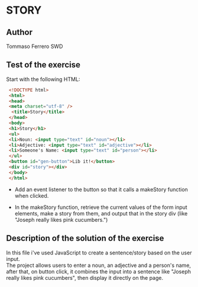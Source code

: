# STORY

## Author

Tommaso Ferrero SWD

## Test of the exercise

Start with the following HTML:
```html
 <!DOCTYPE html>
 <html>
 <head>
 <meta charset="utf-8" />
  <title>Story</title>
 </head>
 <body>
 <h1>Story</h1>
 <ul>
 <li>Noun: <input type="text" id="noun"></li>
 <li>Adjective: <input type="text" id="adjective"></li>
 <li>Someone's Name: <input type="text" id="person"></li>
 </ul>
 <button id="gen-button">Lib it!</button>
 <div id="story"></div>
 </body>
 </html>
```
- Add an event listener to the button so that it calls a makeStory function 
when clicked.

- In the makeStory function, retrieve the current values of the form input 
elements, make a story from them, and output that in the story div (like 
"Joseph really likes pink cucumbers.")

## Description of the solution of the exercise

In this file i've used JavaScript to create a sentence/story based on the user input.  
The project allows users to enter a noun, an adjective and a person's name, after that, on button click, it combines the input into a sentence like "Joseph really likes pink cucumbers", then display it directly on the page.